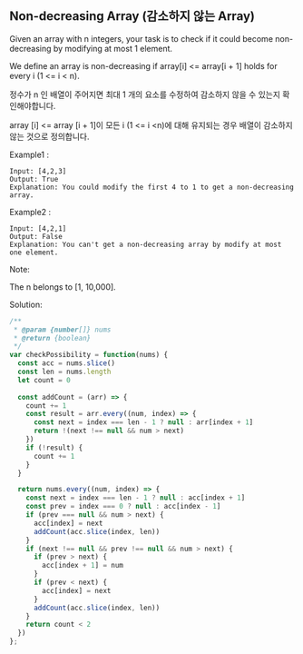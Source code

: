 ## Non-decreasing Array (감소하지 않는 Array)

Given an array with n integers, your task is to check if it could become non-decreasing by modifying at most 1 element.

We define an array is non-decreasing if array[i] <= array[i + 1] holds for every i (1 <= i < n).

정수가 n 인 배열이 주어지면 최대 1 개의 요소를 수정하여 감소하지 않을 수 있는지 확인해야합니다.

array [i] <= array [i + 1]이 모든 i (1 <= i <n)에 대해 유지되는 경우 배열이 감소하지 않는 것으로 정의합니다.

Example1 :

```
Input: [4,2,3]
Output: True
Explanation: You could modify the first 4 to 1 to get a non-decreasing array.
```

Example2 :

```
Input: [4,2,1]
Output: False
Explanation: You can't get a non-decreasing array by modify at most one element.
```

Note:

The n belongs to [1, 10,000].

Solution: 

```javascript
/**
 * @param {number[]} nums
 * @return {boolean}
 */
var checkPossibility = function(nums) {
  const acc = nums.slice()
  const len = nums.length
  let count = 0
  
  const addCount = (arr) => {
    count += 1
    const result = arr.every((num, index) => {
      const next = index === len - 1 ? null : arr[index + 1]
      return !(next !== null && num > next)
    })
    if (!result) {
      count += 1
    }
  }

  return nums.every((num, index) => {
    const next = index === len - 1 ? null : acc[index + 1]
    const prev = index === 0 ? null : acc[index - 1] 
    if (prev === null && num > next) {
      acc[index] = next
      addCount(acc.slice(index, len))
    }
    if (next !== null && prev !== null && num > next) {
      if (prev > next) {
        acc[index + 1] = num
      }
      if (prev < next) {
        acc[index] = next  
      }
      addCount(acc.slice(index, len))
    }
    return count < 2
  })
};
```
